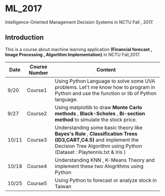 # ML_2017
Intelligence-Oriented Management Decision Systems in NCTU Fall , 2017.

## Introduction
This is a course about machine learning application **(Financial forecast , Image Processing , Algorithm Implementation)** in NCTU Fall,2017.

|Date|Course Number|Content
|---|---|---
|9/20|Course1 | Using Python Language to solve some UVA problems. Let't me know how to program in Python and use the function or lib of Python language.
|9/27|Course2 | Using matplotlib to draw **Monte Carlo methods** , **Black-Scholes** , **Bi-section method** to simulate the stock price.
|10/11|Course3 | Understanding some basic theory like **Bayes's Rule** , **Classification Trees (ID3,CART,C4.5)** and implement the Decision Tree Algorithm using Python (Dataset : Playtennis.txt & Iris )|
|10/18|Course4 | Understanding KNN , K-Means Theory and implement these two Alogrithms using Python |
|10/25|Course5 | Using Python to forecast or analyze stock in Taiwan |
